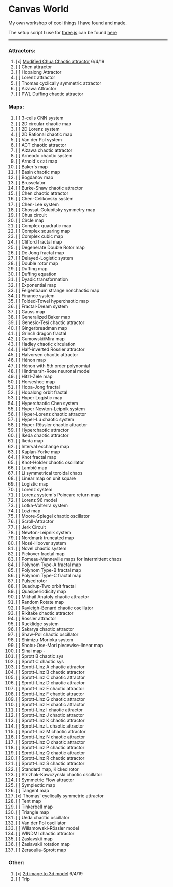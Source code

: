 # Canvas World

My own workshop of cool things I have found and made.

The setup script I use for [three.js](https://threejs.org/) can be found [here](/ThreeSetup.js)

----


### Attractors:
1. [x] [Modified Chua Chaotic attractor](/Modified%20Chua%20Chaotic%20attractor) 6/4/19
2. [ ] Chen attractor
3. [ ] Hopalong Attractor
4. [ ] Lorenz attractor
5. [ ] Thomas cyclically symmetric attractor
6. [ ] Aizawa Attractor
7. [ ] PWL Duffing chaotic attractor
 
### Maps:
1. [ ] 3-cells CNN system 
2. [ ] 2D circular chaotic map
3. [ ] 2D Lorenz system 
4. [ ] 2D Rational chaotic map 
5. [ ] Van der Pol system 
6. [ ] ACT chaotic attractor 
7. [ ] Aizawa chaotic attractor 
8. [ ] Arneodo chaotic system
9. [ ] Arnold's cat map
10. [ ] Baker's map
11. [ ] Basin chaotic map
12. [ ] Bogdanov map
13. [ ] Brusselator
14. [ ] Burke-Shaw chaotic attractor
15. [ ] Chen chaotic attractor
16. [ ] Chen-Celikovsky system 
17. [ ] Chen-Lee system
18. [ ] Chossat-Golubitsky symmetry map
19. [ ] Chua circuit
20. [ ] Circle map
21. [ ] Complex quadratic map
22. [ ] Complex squaring map
23. [ ] Complex cubic map
24. [ ] Clifford fractal map
25. [ ] Degenerate Double Rotor map
26. [ ] De Jong fractal map
27. [ ] Delayed-Logistic system
28. [ ] Double rotor map
29. [ ] Duffing map
30. [ ] Duffing equation
31. [ ] Dyadic transformation
32. [ ] Exponential map
33. [ ] Feigenbaum strange nonchaotic map
34. [ ] Finance system
35. [ ] Folded-Towel hyperchaotic map
36. [ ] Fractal-Dream system
37. [ ] Gauss map
38. [ ] Generalized Baker map
39. [ ] Genesio-Tesi chaotic attractor
40. [ ] Gingerbreadman map
41. [ ] Grinch dragon fractal
42. [ ] Gumowski/Mira map
43. [ ] Hadley chaotic circulation
44. [ ] Half-inverted Rössler attractor
45. [ ] Halvorsen chaotic attractor
46. [ ] Hénon map
47. [ ] Hénon with 5th order polynomial
48. [ ] Hindmarsh-Rose neuronal model
49. [ ] Hitzl-Zele map
50. [ ] Horseshoe map
51. [ ] Hopa-Jong fractal
52. [ ] Hopalong orbit fractal
53. [ ] Hyper Logistic map
54. [ ] Hyperchaotic Chen system
55. [ ] Hyper Newton-Leipnik system
56. [ ] Hyper-Lorenz chaotic attractor
57. [ ] Hyper-Lu chaotic system
58. [ ] Hyper-Rössler chaotic attractor
59. [ ] Hyperchaotic attractor
60. [ ] Ikeda chaotic attractor
61. [ ] Ikeda map
62. [ ] Interval exchange map
63. [ ] Kaplan-Yorke map
64. [ ] Knot fractal map
65. [ ] Knot-Holder chaotic oscillator 
66. [ ] Lambić map 
67. [ ] Li symmetrical toroidal chaos 
68. [ ] Linear map on unit square
69. [ ] Logistic map
70. [ ] Lorenz system
71. [ ] Lorenz system's Poincare return map
72. [ ] Lorenz 96 model
73. [ ] Lotka-Volterra system
74. [ ] Lozi map 
75. [ ] Moore-Spiegel chaotic oscillator 
76. [ ] Scroll-Attractor 
77. [ ] Jerk Circuit 
78. [ ] Newton-Leipnik system
79. [ ] Nordmark truncated map
80. [ ] Nosé-Hoover system
81. [ ] Novel chaotic system 
82. [ ] Pickover fractal map 
83. [ ] Pomeau-Manneville maps for intermittent chaos
84. [ ] Polynom Type-A fractal map 
85. [ ] Polynom Type-B fractal map 
86. [ ] Polynom Type-C fractal map 
87. [ ] Pulsed rotor
88. [ ] Quadrup-Two orbit fractal 
89. [ ] Quasiperiodicity map
90. [ ] Mikhail Anatoly chaotic attractor
91. [ ] Random Rotate map
92. [ ] Rayleigh-Benard chaotic oscillator
93. [ ] Rikitake chaotic attractor 
94. [ ] Rössler attractor
95. [ ] Rucklidge system 
96. [ ] Sakarya chaotic attractor 
97. [ ] Shaw-Pol chaotic oscillator 
98. [ ] Shimizu-Morioka system 
99. [ ] Shobu-Ose-Mori piecewise-linear map
100. [ ] Sinai map - 
101. [ ] Sprott B chaotic sys
102. [ ] Sprott C chaotic sys
103. [ ] Sprott-Linz A chaotic attractor 
104. [ ] Sprott-Linz B chaotic attractor 
105. [ ] Sprott-Linz C chaotic attractor 
106. [ ] Sprott-Linz D chaotic attractor 
107. [ ] Sprott-Linz E chaotic attractor 
108. [ ] Sprott-Linz F chaotic attractor 
109. [ ] Sprott-Linz G chaotic attractor 
110. [ ] Sprott-Linz H chaotic attractor 
111. [ ] Sprott-Linz I chaotic attractor 
112. [ ] Sprott-Linz J chaotic attractor 
113. [ ] Sprott-Linz K chaotic attractor 
114. [ ] Sprott-Linz L chaotic attractor 
115. [ ] Sprott-Linz M chaotic attractor 
116. [ ] Sprott-Linz N chaotic attractor 
117. [ ] Sprott-Linz O chaotic attractor 
118. [ ] Sprott-Linz P chaotic attractor 
119. [ ] Sprott-Linz Q chaotic attractor 
120. [ ] Sprott-Linz R chaotic attractor 
121. [ ] Sprott-Linz S chaotic attractor 
122. [ ] Standard map, Kicked rotor
123. [ ] Strizhak-Kawczynski chaotic oscillator 
124. [ ] Symmetric Flow attractor 
125. [ ] Symplectic map
126. [ ] Tangent map
127. [x] Thomas' cyclically symmetric attractor
128. [ ] Tent map
129. [ ] Tinkerbell map
130. [ ] Triangle map
131. [ ] Ueda chaotic oscillator 
132. [ ] Van der Pol oscillator
133. [ ] Willamowski-Rössler model 
134. [ ] WINDMI chaotic attractor 
135. [ ] Zaslavskii map
136. [ ] Zaslavskii rotation map
137. [ ] Zeraoulia-Sprott map 


### Other:
1. [x] [2d image to 3d model](/2d%20image%20to%203d%20model) 6/4/19
2. [ ] Trip